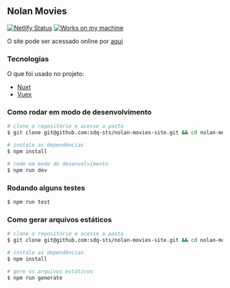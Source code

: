 ## Nolan Movies

[![Netlify Status](https://api.netlify.com/api/v1/badges/271b5bcc-f088-476d-b371-2d0b1e04b8f4/deploy-status)](https://app.netlify.com/sites/nolan-movies/deploys)
[![Works on my machine](https://img.shields.io/static/v1.svg?label=Funciona%20na%20minha%20m%C3%A1quina&message=%C2%AF%5C_(%E3%83%84)_%2F%C2%AF&color=yellow&style=flat-square)](https://github.com/sdq-sts/)

O site pode ser acessado online por [aqui](https://nolan-movies.netlify.com/)

### Tecnologias

O que foi usado no projeto:

  - [Nuxt](https://nuxtjs.org/)
  - [Vuex](https://vuex.vuejs.org/)

### Como rodar em modo de desenvolvimento

```bash
# clone o repositório e acesse a pasta
$ git clone git@github.com:sdq-sts/nolan-movies-site.git && cd nolan-movies-site

# instale as dependências
$ npm install

# rode em modo de desenvolvimento
$ npm run dev
```

### Rodando alguns testes

```bash
$ npm run test
```

### Como gerar arquivos estáticos

``` bash
# clone o repositório e acesse a pasta
$ git clone git@github.com:sdq-sts/nolan-movies-site.git && cd nolan-movies-site

# instale as dependências
$ npm install

# gere os arquivos estáticos
$ npm run generate
```
